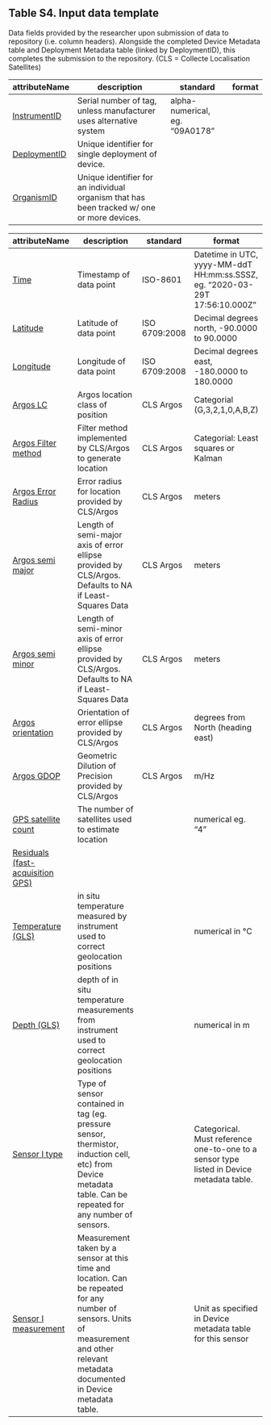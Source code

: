 ## Table S4. Input data template 

Data fields provided by the researcher upon submission of data to repository (i.e. column headers). Alongside the completed Device Metadata table and Deployment Metadata table (linked by DeploymentID), this completes the submission to the repository. (CLS = Collecte Localisation Satellites)

| attributeName | description | standard | format | 
| ------------- | ----------- | -------- | ------ |
| [InstrumentID](fields/instrumentID.md) | Serial number of tag, unless manufacturer uses alternative system | alpha-numerical, eg. “09A0178”|
| [DeploymentID](fields/deploymentID.md) | Unique identifier for single deployment of device. |  | |
| [OrganismID](fields/organismID.md) | Unique identifier for an individual organism that has been tracked w/ one or more devices. |  | |

| attributeName | description | standard | format | 
| ------------- | ----------- | -------- | ------ |
| [Time](fields/time.md) | Timestamp of data point  | ISO-8601 | Datetime in UTC, yyyy-MM-ddT HH:mm:ss.SSSZ, eg. “2020-03-29T 17:56:10.000Z”|
| [Latitude](fields/latitude.md) | Latitude of data point | ISO 6709:2008 | Decimal degrees north, -90.0000 to 90.0000|
| [Longitude](fields/longitude.md) | Longitude of data point | ISO 6709:2008 | Decimal degrees east, -180.0000 to 180.0000|
| [Argos LC](fields/argosLC.md) | Argos location class of position | CLS Argos  | Categorial (G,3,2,1,0,A,B,Z)|
| [Argos Filter method](fields/argosFilterMethod.md) | Filter method implemented by CLS/Argos to generate location | CLS Argos  | Categorial: Least squares or Kalman|
| [Argos Error Radius](fields/argosErrorRadius.md) | Error radius for location provided by CLS/Argos | CLS Argos  | meters|
| [Argos semi major](fields/argosSemiMajor.md) | Length of semi-major axis of error ellipse provided by CLS/Argos. Defaults to NA if Least-Squares Data | CLS Argos  | meters|
| [Argos semi minor](fields/argosSemiMinor.md) | Length of semi-minor axis of error ellipse provided by CLS/Argos. Defaults to NA if Least-Squares Data | CLS Argos  | meters|
| [Argos orientation](fields/argosOrientation.md) | Orientation of error ellipse provided by CLS/Argos | CLS Argos  | degrees from North (heading east)|
| [Argos GDOP](fields/argosGDOP.md) | Geometric Dilution of Precision provided by CLS/Argos | CLS Argos  | m/Hz|
| [GPS satellite count](fields/gpsSatelliteCount.md) | The number of satellites used to estimate location |  | numerical eg. “4”|
| [Residuals (fast-acquisition GPS)](fields/residualsFastLoc.md) |  |  | |
| [Temperature (GLS)](fields/temperatureGls.md) | in situ temperature measured by instrument used to correct geolocation positions |  | numerical in °C|
| [Depth (GLS)](fields/depthGls.md) | depth of in situ temperature measurements from instrument used to correct geolocation positions |  |numerical in m |
| [Sensor I type](fields/sensorIType.md) | Type of sensor contained in tag (eg. pressure sensor, thermistor, induction cell, etc) from Device metadata table. Can be repeated for any number of sensors. |  | Categorical. Must reference one-to-one to a sensor type listed in Device metadata table.|
| [Sensor I measurement](fields/sensorIMeasurement.md) | Measurement taken by a sensor at this time and location. Can be repeated for any number of sensors. Units of measurement and other relevant metadata documented in Device metadata table. |  | Unit as specified in Device metadata table for this sensor|
